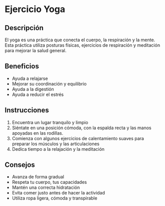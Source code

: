 # Ejercicio Yoga

## Descripción
El yoga es una práctica que conecta el cuerpo, la respiración y la mente. Esta práctica utiliza posturas físicas, ejercicios de respiración y meditación para mejorar la salud general.

## Beneficios
- Ayuda a relajarse
- Mejorar su coordinación y equilibrio
- Ayuda a la digestión
- Ayuda a reducir el estrés

## Instrucciones
1. Encuentra un lugar tranquilo y limpio
2. Siéntate en una posición cómoda, con la espalda recta y las manos apoyadas en las rodillas.
3. Comienza con algunos ejercicios de calentamiento suaves para preparar los músculos y las articulaciones
4. Dedica tiempo a la relajación y la meditación

## Consejos
- Avanza de forma gradual
- Respeta tu cuerpo, tus capacidades
- Mantén una correcta hidratación
- Evita comer justo antes de hacer la actividad
- Utiliza ropa ligera, cómoda y transpirable